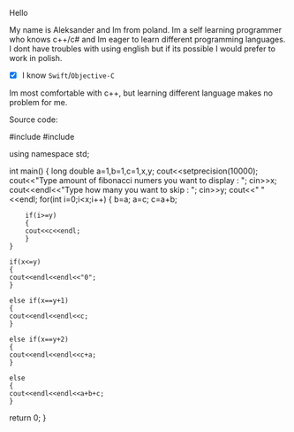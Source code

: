 Hello

My name is Aleksander and Im from poland. Im a self learning programmer who knows c++/c# and Im eager to learn different programming languages. I dont have troubles with using english but if its possible I would prefer to work in polish.

- [x] I know `Swift`/`Objective-C`

Im most comfortable with c++, but learning different language makes no problem for me. 

Source code:

#include <iostream>
#include <iomanip>

using namespace std;

int main()
{
long double a=1,b=1,c=1,x,y;
cout<<setprecision(10000);
cout<<"Type amount of fibonacci numers you want to display : ";
cin>>x;
cout<<endl<<"Type how many you want to skip : ";
cin>>y;
cout<<" "<<endl;
    for(int i=0;i<x;i++)
    {
    b=a;
    a=c;
    c=a+b;

        if(i>=y)
        {
        cout<<c<<endl;
        }
    }

    if(x<=y)
    {
    cout<<endl<<endl<<"0";
    }

    else if(x==y+1)
    {
    cout<<endl<<endl<<c;
    }

    else if(x==y+2)
    {
    cout<<endl<<endl<<c+a;
    }

    else
    {
    cout<<endl<<endl<<a+b+c;
    }

return 0;
}


